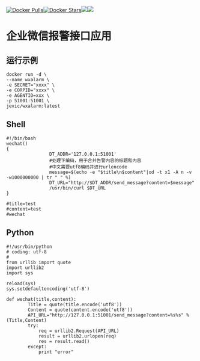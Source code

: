 [![Docker Pulls](https://img.shields.io/docker/pulls/jevic/wxalarm.svg)](https://hub.docker.com/r/jevic/wxalarm)[![Docker Stars](https://img.shields.io/docker/stars/jevic/wxalarm.svg)](https://hub.docker.com/r/jevic/wxalarm)[![](https://images.microbadger.com/badges/image/jevic/wxalarm.svg)](https://microbadger.com/images/jevic/wxalarm "Get your own image badge on microbadger.com")[![](https://images.microbadger.com/badges/version/jevic/wxalarm.svg)](https://microbadger.com/images/jevic/wxalarm "Get your own version badge on microbadger.com")

企业微信报警接口应用
========

## 运行示例
```
docker run -d \
--name wxalarm \
-e SECRET="xxxx" \
-e CORPID="xxxx" \
-e AGENTID=xxx \
-p 51001:51001 \
jevic/wxalarm:latest

```

## Shell

```
#!/bin/bash
wechat()
{
                DT_ADDR='127.0.0.1:51001'
                #处理下编码，用于合并告警内容的标题和内容
                #中文需要utf8编码并进行urlencode
                message=$(echo -e "$title\n$content"|od -t x1 -A n -v -w1000000000 | tr " " %)
                DT_URL="http://$DT_ADDR/send_message?content=$message"
                /usr/bin/curl $DT_URL
}

#title=test
#content=test
#wechat

```

## Python

```
#!/usr/bin/python
# coding: utf-8
#
from urllib import quote
import urllib2
import sys

reload(sys)
sys.setdefaultencoding('utf-8')

def wechat(title,content):
        Title = quote(title.encode('utf8'))
        Content = quote(content.encode('utf8'))
        API_URL="http://127.0.0.1:51001/send_message?content=%s%s" % (Title,Content)
        try:
            req = urllib2.Request(API_URL)
            result = urllib2.urlopen(req)
            res = result.read()
        except:
            print "error"


```
